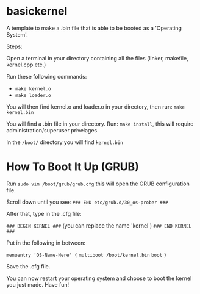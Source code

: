# basickernel
A template to make a .bin file that is able to be booted as a 'Operating System'. 

Steps:

Open a terminal in your directory containing all the files (linker, makefile, kernel.cpp etc.)

Run these following commands:
- `make kernel.o`
- `make loader.o`

You will then find kernel.o and loader.o in your directory, then run: `make kernel.bin`

You will find a .bin file in your directory. Run: `make install`, this will require administration/superuser privelages.

In the `/boot/` directory you will find `kernel.bin`

# How To Boot It Up (GRUB)

Run `sudo vim /boot/grub/grub.cfg` this will open the GRUB configuration file.

Scroll down until you see: `### END etc/grub.d/30_os-prober ###`

After that, type in the .cfg file:

`### BEGIN KERNEL ###` (you can replace the name 'kernel')
`### END KERNEL ###`

Put in the following in between:

`menuentry 'OS-Name-Here' {`
          `multiboot /boot/kernel.bin`
          `boot`
`}`

Save the .cfg file.

You can now restart your operating system and choose to boot the kernel you just made. Have fun!

